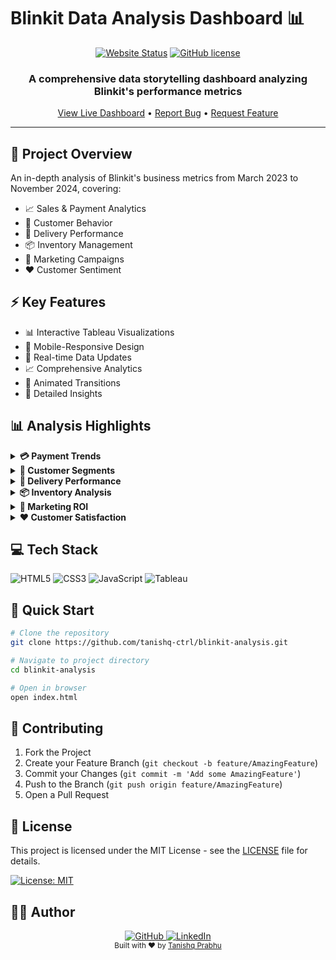 # Blinkit Data Analysis Dashboard 📊

<div align="center">

[![Website Status](https://img.shields.io/website?url=https%3A%2F%2Ftanishq-ctrl.github.io%2Fblinkit-analysis%2F&style=for-the-badge)](https://tanishq-ctrl.github.io/blinkit-analysis/)
[![GitHub license](https://img.shields.io/github/license/tanishq-ctrl/blinkit-analysis?style=for-the-badge)](https://github.com/tanishq-ctrl/blinkit-analysis/blob/main/LICENSE)

<h3>A comprehensive data storytelling dashboard analyzing Blinkit's performance metrics</h3>

[View Live Dashboard](https://tanishq-ctrl.github.io/blinkit-analysis/) • [Report Bug](https://github.com/tanishq-ctrl/blinkit-analysis/issues) • [Request Feature](https://github.com/tanishq-ctrl/blinkit-analysis/issues)

</div>

---

## 🎯 Project Overview

An in-depth analysis of Blinkit's business metrics from March 2023 to November 2024, covering:
- 📈 Sales & Payment Analytics
- 👥 Customer Behavior
- 🚚 Delivery Performance
- 📦 Inventory Management
- 📱 Marketing Campaigns
- ❤️ Customer Sentiment

## ⚡ Key Features

- 📊 Interactive Tableau Visualizations
- 📱 Mobile-Responsive Design
- 🔄 Real-time Data Updates
- 📈 Comprehensive Analytics
- 🎨 Animated Transitions
- 📝 Detailed Insights

## 📊 Analysis Highlights

<details>
<summary><b>💳 Payment Trends</b></summary>

| Payment Method | 2024 (₹) | 2023 (₹) | Growth |
|---------------|----------|-----------|--------|
| Card | 1,466,181 | 1,399,377 | +4.77% |
| Cash | 1,423,947 | 1,346,517 | +5.74% |
| Wallet | 1,336,965 | 1,378,039 | -2.98% |
| UPI | 1,317,458 | 1,340,825 | -1.75% |

</details>

<details>
<summary><b>👥 Customer Segments</b></summary>

| Segment | Orders | Key Characteristics |
|---------|--------|-------------------|
| New | 6,829 | First-time buyers |
| Regular | 6,598 | Consistent purchasers |
| Premium | 6,452 | High-value customers |
| Inactive | 6,350 | Dormant accounts |

</details>

<details>
<summary><b>🚚 Delivery Performance</b></summary>

| Metric | Value | Details |
|--------|-------|---------|
| On-time Deliveries | 1,577 | Within promised time |
| Slight Delays | 529 | 5-10 minutes late |
| Significant Delays | 136 | >15 minutes late |
| Average Time | 3.92-5.40 min | Delivery duration |

</details>

<details>
<summary><b>📦 Inventory Analysis</b></summary>

### Margin Performance
- 🥇 Instant & Frozen Food: 40%
- 🥈 Pet Care: 35%
- 🥈 Personal Care: 35%
- 🥈 Snacks & Munchies: 35%

### Damage Rates
- Household Care: 4.65%
- Grocery & Staples: 4.46%
- Dairy & Breakfast: 3.83%

</details>

<details>
<summary><b>📱 Marketing ROI</b></summary>

| Campaign Type | ROAS |
|--------------|------|
| Festival Offers | 4.00 |
| Email Campaigns | 3.92 |
| Category Promotions | 3.89 |
| Weekend Special | 2.98 |

</details>

<details>
<summary><b>❤️ Customer Satisfaction</b></summary>

### Overall Rating: 3.35/5

| Rating | Customers | Percentage |
|--------|-----------|------------|
| ⭐⭐⭐⭐⭐ | 816 | 16.3% |
| ⭐⭐⭐⭐ | 1,708 | 34.2% |
| ⭐⭐⭐ | 1,398 | 28.0% |
| ⭐⭐ | 538 | 10.8% |
| ⭐ | 540 | 10.8% |

### Service Performance
- 🚚 Delivery: 85% positive
- 📱 Mobile App: 82% positive
- 🛍️ Product: 82% satisfied
- 🎧 Support: 75% positive

</details>

## 💻 Tech Stack

![HTML5](https://img.shields.io/badge/html5-%23E34F26.svg?style=for-the-badge&logo=html5&logoColor=white)
![CSS3](https://img.shields.io/badge/css3-%231572B6.svg?style=for-the-badge&logo=css3&logoColor=white)
![JavaScript](https://img.shields.io/badge/javascript-%23323330.svg?style=for-the-badge&logo=javascript&logoColor=%23F7DF1E)
![Tableau](https://img.shields.io/badge/Tableau-E97627?style=for-the-badge&logo=Tableau&logoColor=white)

## 🚀 Quick Start

```bash
# Clone the repository
git clone https://github.com/tanishq-ctrl/blinkit-analysis.git

# Navigate to project directory
cd blinkit-analysis

# Open in browser
open index.html
```

## 🤝 Contributing

1. Fork the Project
2. Create your Feature Branch (`git checkout -b feature/AmazingFeature`)
3. Commit your Changes (`git commit -m 'Add some AmazingFeature'`)
4. Push to the Branch (`git push origin feature/AmazingFeature`)
5. Open a Pull Request

## 📄 License

This project is licensed under the MIT License - see the [LICENSE](LICENSE) file for details.

[![License: MIT](https://img.shields.io/badge/License-MIT-yellow.svg?style=for-the-badge)](https://opensource.org/licenses/MIT)

## 👨‍💻 Author

<div align="center">
  <a href="https://github.com/tanishq-ctrl">
    <img src="https://img.shields.io/badge/github-%23121011.svg?style=for-the-badge&logo=github&logoColor=white" alt="GitHub"/>
  </a>
  <a href="https://www.linkedin.com/in/tanishq-prabhu-b71467166/">
    <img src="https://img.shields.io/badge/linkedin-%230077B5.svg?style=for-the-badge&logo=linkedin&logoColor=white" alt="LinkedIn"/>
  </a>
</div>

<div align="center">
  <sub>Built with ❤️ by <a href="https://github.com/tanishq-ctrl">Tanishq Prabhu</a></sub>
</div>
